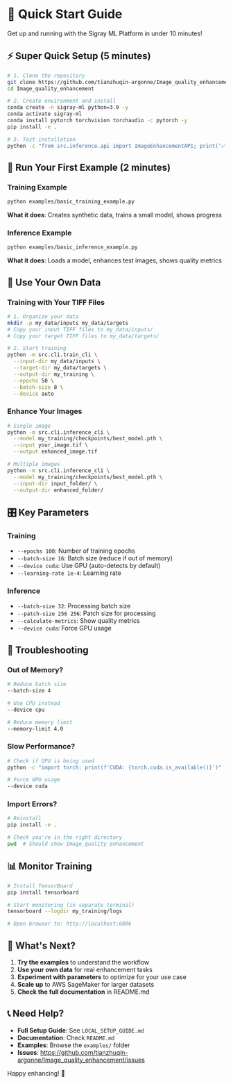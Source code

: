 # 🚀 Quick Start Guide

Get up and running with the Sigray ML Platform in under 10 minutes!

## ⚡ Super Quick Setup (5 minutes)

```bash
# 1. Clone the repository
git clone https://github.com/tianzhuqin-argonne/Image_quality_enhancement.git
cd Image_quality_enhancement

# 2. Create environment and install
conda create -n sigray-ml python=3.9 -y
conda activate sigray-ml
conda install pytorch torchvision torchaudio -c pytorch -y
pip install -e .

# 3. Test installation
python -c "from src.inference.api import ImageEnhancementAPI; print('✅ Ready to go!')"
```

## 🎯 Run Your First Example (2 minutes)

### Training Example
```bash
python examples/basic_training_example.py
```
**What it does**: Creates synthetic data, trains a small model, shows progress

### Inference Example  
```bash
python examples/basic_inference_example.py
```
**What it does**: Loads a model, enhances test images, shows quality metrics

## 🔧 Use Your Own Data

### Training with Your TIFF Files
```bash
# 1. Organize your data
mkdir -p my_data/inputs my_data/targets
# Copy your input TIFF files to my_data/inputs/
# Copy your target TIFF files to my_data/targets/

# 2. Start training
python -m src.cli.train_cli \
  --input-dir my_data/inputs \
  --target-dir my_data/targets \
  --output-dir my_training \
  --epochs 50 \
  --batch-size 8 \
  --device auto
```

### Enhance Your Images
```bash
# Single image
python -m src.cli.inference_cli \
  --model my_training/checkpoints/best_model.pth \
  --input your_image.tif \
  --output enhanced_image.tif

# Multiple images
python -m src.cli.inference_cli \
  --model my_training/checkpoints/best_model.pth \
  --input-dir input_folder/ \
  --output-dir enhanced_folder/
```

## 🎛️ Key Parameters

### Training
- `--epochs 100`: Number of training epochs
- `--batch-size 16`: Batch size (reduce if out of memory)
- `--device cuda`: Use GPU (auto-detects by default)
- `--learning-rate 1e-4`: Learning rate

### Inference
- `--batch-size 32`: Processing batch size
- `--patch-size 256 256`: Patch size for processing
- `--calculate-metrics`: Show quality metrics
- `--device cuda`: Force GPU usage

## 🚨 Troubleshooting

### Out of Memory?
```bash
# Reduce batch size
--batch-size 4

# Use CPU instead
--device cpu

# Reduce memory limit
--memory-limit 4.0
```

### Slow Performance?
```bash
# Check if GPU is being used
python -c "import torch; print(f'CUDA: {torch.cuda.is_available()}')"

# Force GPU usage
--device cuda
```

### Import Errors?
```bash
# Reinstall
pip install -e .

# Check you're in the right directory
pwd  # Should show Image_quality_enhancement
```

## 📊 Monitor Training

```bash
# Install TensorBoard
pip install tensorboard

# Start monitoring (in separate terminal)
tensorboard --logdir my_training/logs

# Open browser to: http://localhost:6006
```

## 🎉 What's Next?

1. **Try the examples** to understand the workflow
2. **Use your own data** for real enhancement tasks  
3. **Experiment with parameters** to optimize for your use case
4. **Scale up** to AWS SageMaker for larger datasets
5. **Check the full documentation** in README.md

## 📞 Need Help?

- **Full Setup Guide**: See `LOCAL_SETUP_GUIDE.md`
- **Documentation**: Check `README.md`
- **Examples**: Browse the `examples/` folder
- **Issues**: https://github.com/tianzhuqin-argonne/Image_quality_enhancement/issues

Happy enhancing! 🎊